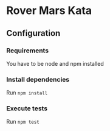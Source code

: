 # Rover Mars Kata

## Configuration

### Requirements

You have to be node and npm installed 

### Install dependencies

Run `npm install`

### Execute tests

Run `npm test`